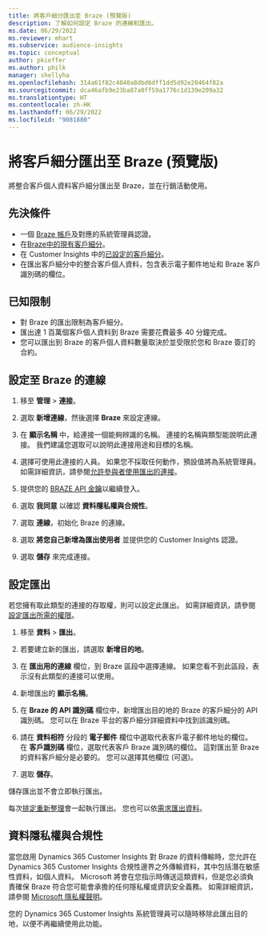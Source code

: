 ```yaml
---
title: 將客戶細分匯出至 Braze (預覽版)
description: 了解如何設定 Braze 的連線和匯出。
ms.date: 06/29/2022
ms.reviewer: mhart
ms.subservice: audience-insights
ms.topic: conceptual
author: pkieffer
ms.author: philk
manager: shellyha
ms.openlocfilehash: 314a61f82c4040a8dbd6dff1dd5d92e20464f82a
ms.sourcegitcommit: dca46afb9e23ba87a0ff59a1776c1d139e209a32
ms.translationtype: HT
ms.contentlocale: zh-HK
ms.lasthandoff: 06/29/2022
ms.locfileid: "9081880"
---
```

# <a name="export-segments-to-braze-preview"></a>將客戶細分匯出至 Braze (預覽版)

將整合客戶個人資料客戶細分匯出至 Braze，並在行銷活動使用。

## <a name="prerequisites"></a>先決條件

- 一個 [Braze 帳戶](https://www.braze.com/)及對應的系統管理員認證。
- 在[Braze中的現有客戶細分](https://www.braze.com/docs/user_guide/engagement_tools/segments/creating_a_segment/)。
- 在 Customer Insights 中的[已設定的客戶細分](segments.md)。
- 在匯出客戶細分中的整合客戶個人資料，包含表示電子郵件地址和 Braze 客戶識別碼的欄位。

## <a name="known-limitations"></a>已知限制

- 對 Braze 的匯出限制為客戶細分。
- 匯出達 1 百萬個客戶個人資料到 Braze 需要花費最多 40 分鐘完成。
- 您可以匯出到 Braze 的客戶個人資料數量取決於並受限於您和 Braze 簽訂的合約。

## <a name="set-up-connection-to-braze"></a>設定至 Braze 的連線

1. 移至 **管理** > **連接**。

1. 選取 **新增連線**，然後選擇 **Braze** 來設定連線。

1. 在 **顯示名稱** 中，給連接一個能夠辨識的名稱。 連接的名稱與類型能說明此連接。 我們建議您選取可以說明此連接用途和目標的名稱。

1. 選擇可使用此連接的人員。 如果您不採取任何動作，預設值將為系統管理員。 如需詳細資訊，請參閱[允許參與者使用匯出的連接](connections.md#allow-contributors-to-use-a-connection-for-exports)。

1. 提供您的 [BRAZE API 金鑰](https://www.braze.com/docs/api/basics/)以繼續登入。

1. 選取 **我同意** 以確認 **資料隱私權與合規性**。

1. 選取 **連線**，初始化 Braze 的連線。

1. 選取 **將您自己新增為匯出使用者** 並提供您的 Customer Insights 認證。

1. 選取 **儲存** 來完成連接。

## <a name="configure-an-export"></a>設定匯出

若您擁有取此類型的連接的存取權，則可以設定此匯出。 如需詳細資訊，請參閱[設定匯出所需的權限](export-destinations.md#set-up-a-new-export)。

1. 移至 **資料** > **匯出**。

1. 若要建立新的匯出，請選取 **新增目的地**。

1. 在 **匯出用的連線** 欄位，到 Braze 區段中選擇連線。 如果您看不到此區段，表示沒有此類型的連接可以使用。  

1. 新增匯出的 **顯示名稱**。

1. 在 **Braze 的 API 識別碼** 欄位中，新增匯出目的地的 Braze 的客戶細分的 API 識別碼。 您可以在 Braze 平台的客戶細分詳細資料中找到該識別碼。

1. 請在 **資料相符** 分段的 **電子郵件** 欄位中選取代表客戶電子郵件地址的欄位。 在 **客戶識別碼** 欄位，選取代表客戶 Braze 識別碼的欄位。 這對匯出至 Braze 的資料客戶細分是必要的。 您可以選擇其他欄位 (可選)。

1. 選取 **儲存**。

儲存匯出並不會立即執行匯出。

每次[排定重新整理](system.md#schedule-tab)會一起執行匯出。 您也可以依[需求匯出資料](export-destinations.md#run-exports-on-demand)。 


## <a name="data-privacy-and-compliance"></a>資料隱私權與合規性

當您啟用 Dynamics 365 Customer Insights 對 Braze 的資料傳輸時，您允許在 Dynamics 365 Customer Insights 合規性邊界之外傳輸資料，其中包括潛在敏感性資料，如個人資料。 Microsoft 將會在您指示時傳送這類資料，但是您必須負責確保 Braze 符合您可能會承擔的任何隱私權或資訊安全義務。 如需詳細資訊，請參閱 [Microsoft 隱私權聲明](https://go.microsoft.com/fwlink/?linkid=396732)。

您的 Dynamics 365 Customer Insights 系統管理員可以隨時移除此匯出目的地，以便不再繼續使用此功能。
